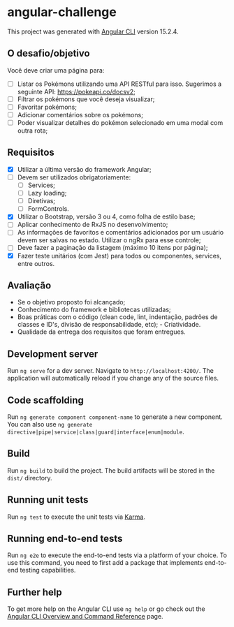 # angular-challenge

This project was generated with [Angular CLI](https://github.com/angular/angular-cli) version 15.2.4.

## O desafio/objetivo
Você deve criar uma página para:
- [ ] Listar os Pokémons utilizando uma API RESTful para isso. Sugerimos a seguinte API: https://pokeapi.co/docsv2;
- [ ] Filtrar os pokémons que você deseja visualizar;
- [ ] Favoritar pokémons;
- [ ] Adicionar comentários sobre os pokémons;
- [ ] Poder visualizar detalhes do pokémon selecionado em uma modal com outra rota;

## Requisitos
- [x]  Utilizar a última versão do framework Angular;
- [ ]  Devem ser utilizados obrigatoriamente:
    - [ ]  Services;
    - [ ]  Lazy loading;
    - [ ]  Diretivas;
    - [ ]  FormControls.
- [x]  Utilizar o Bootstrap, versão 3 ou 4, como folha de estilo base;
- [ ]  Aplicar conhecimento de RxJS no desenvolvimento;
- [ ]  As informações de favoritos e comentários adicionados por um usuário devem ser salvas no estado. Utilizar o ngRx para esse controle;
- [ ]  Deve fazer a paginação da listagem (máximo 10 itens por página);
- [x]  Fazer teste unitários (com Jest) para todos ou componentes, services, entre outros.

## Avaliação
- Se o objetivo proposto foi alcançado;
- Conhecimento do framework e bibliotecas utilizadas;
- Boas práticas com o código (clean code, lint, indentação, padrões de classes e ID's, divisão de responsabilidade, etc); - Criatividade.
- Qualidade da entrega dos requisitos que foram entregues.

## Development server

Run `ng serve` for a dev server. Navigate to `http://localhost:4200/`. The application will automatically reload if you change any of the source files.

## Code scaffolding

Run `ng generate component component-name` to generate a new component. You can also use `ng generate directive|pipe|service|class|guard|interface|enum|module`.

## Build

Run `ng build` to build the project. The build artifacts will be stored in the `dist/` directory.

## Running unit tests

Run `ng test` to execute the unit tests via [Karma](https://karma-runner.github.io).

## Running end-to-end tests

Run `ng e2e` to execute the end-to-end tests via a platform of your choice. To use this command, you need to first add a package that implements end-to-end testing capabilities.

## Further help

To get more help on the Angular CLI use `ng help` or go check out the [Angular CLI Overview and Command Reference](https://angular.io/cli) page.

